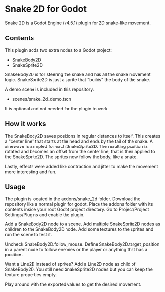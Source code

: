 # Snake 2D for Godot
Snake 2D is a Godot Engine (v4.5.1) plugin for 2D snake-like movement.

## Contents
This plugin adds two extra nodes to a Godot project:
* SnakeBody2D
* SnakeSprite2D

SnakeBody2D is for steering the snake and has all the snake movement logic.
SnakeSprite2D is just a sprite that "builds" the body of the snake.

A demo scene is included in this repository.
* scenes/snake_2d_demo.tscn

It is optional and not needed for the plugin to work.

## How it works
The SnakeBody2D saves positions in regular distances to itself. 
This creates a "center line" that starts at the head and ends by the tail of the snake.
A sinewave is sampled for each SnakeSprite2D.
The resulting position is rotated and becomes an offset from the center line, that is then applied to the SnakeSprite2D.
The sprites now follow the body, like a snake. 

Lastly, effects were added like contraction and jitter to make the movement more interesting and fun.

## Usage
The plugin is located in the addons/snake_2d folder.
Download the repository like a normal plugin for godot.
Place the addons folder with its contents inside your root Godot project directory.
Go to Project/Project Settings/Plugins and enable the plugin.

Add a SnakeBody2D node to a scene. 
Add multiple SnakeSprite2D nodes as children to the SnakeBody2D node.
Add some textures to the sprites and run the scene to test it.

Uncheck SnakeBody2D.follow_mouse.
Define SnakeBody2D.target_position in a parent node to follow enemies or the player or anything that has a position.

Want a Line2D instead of sprites? Add a Line2D node as child of SnakeBody2D.
You still need SnakeSprite2D nodes but you can keep the texture properties empty.

Play around with the exported values to get the desired movement.
